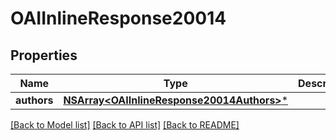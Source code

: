 # OAIInlineResponse20014

## Properties
Name | Type | Description | Notes
------------ | ------------- | ------------- | -------------
**authors** | [**NSArray&lt;OAIInlineResponse20014Authors&gt;***](OAIInlineResponse20014Authors.md) |  | [optional] 

[[Back to Model list]](../README.md#documentation-for-models) [[Back to API list]](../README.md#documentation-for-api-endpoints) [[Back to README]](../README.md)


